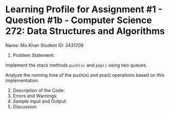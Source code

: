 # Learning Profile for Assignment #1 - Question #1b - Computer Science 272: Data Structures and Algorithms

Name: Mo Khan
Student ID: 3431709

1. Problem Statement:

Implement the stack methods `push(x)` and `pop()` using two queues.

Analyze the running time of the push(x) and pop() operations based on this implementation.

2. Description of the Code:
3. Errors and Warnings:
4. Sample Input and Output:
5. Discussion:
